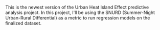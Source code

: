This is the newest version of the Urban Heat Island Effect predictive analysis project. In this project, I'll be using the SNURD (Summer-Night Urban-Rural Differential) as a metric to run regression models on the finalized dataset. 
